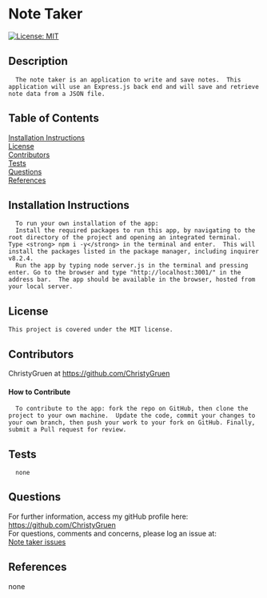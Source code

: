 
  # Note Taker

 [![License: MIT](https://img.shields.io/badge/License-MIT-yellow.svg)](https://opensource.org/licenses/MIT)

  ## Description
  
      The note taker is an application to write and save notes.  This application will use an Express.js back end and will save and retrieve note data from a JSON file.

  ## Table of Contents
  [Installation Instructions](#installation-instructions)<br>
  [License](#license)<br>
  [Contributors](#contributors)<br>
  [Tests](#tests)<br>
  [Questions](#questions)<br>
  [References](#references)<br>

  
  ## Installation Instructions 
  
      To run your own installation of the app:  
      Install the required packages to run this app, by navigating to the root directory of the project and opening an integrated terminal.  Type <strong> npm i -y</strong> in the terminal and enter.  This will install the packages listed in the package manager, including inquirer v8.2.4.
      Run the app by typing node server.js in the terminal and pressing enter. Go to the browser and type "http://localhost:3001/" in the address bar.  The app should be available in the browser, hosted from your local server.

  ## License
    This project is covered under the MIT license.

  ## Contributors
  ChristyGruen at <https://github.com/ChristyGruen>
      
  #### How to Contribute
      To contribute to the app: fork the repo on GitHub, then clone the project to your own machine.  Update the code, commit your changes to your own branch, then push your work to your fork on GitHub. Finally, submit a Pull request for review.

  ## Tests
      none

  ## Questions
  For further information, access my gitHub profile here:
  <https://github.com/ChristyGruen>
  <br>
  For questions, comments and concerns, please log an issue at: 
  <br>
  <a href="https://github.com/ChristyGruen/note_taker/issues" target="_blank">Note taker issues</a>

  ## References
  none 
  <none>
  